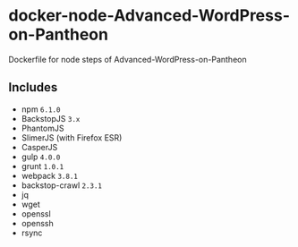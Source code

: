 # docker-node-Advanced-WordPress-on-Pantheon
Dockerfile for node steps of Advanced-WordPress-on-Pantheon

## Includes
* npm `6.1.0`
* BackstopJS `3.x`
* PhantomJS
* SlimerJS (with Firefox ESR)
* CasperJS
* gulp `4.0.0`
* grunt `1.0.1`
* webpack `3.8.1`
* backstop-crawl `2.3.1`
* jq
* wget
* openssl
* openssh
* rsync
